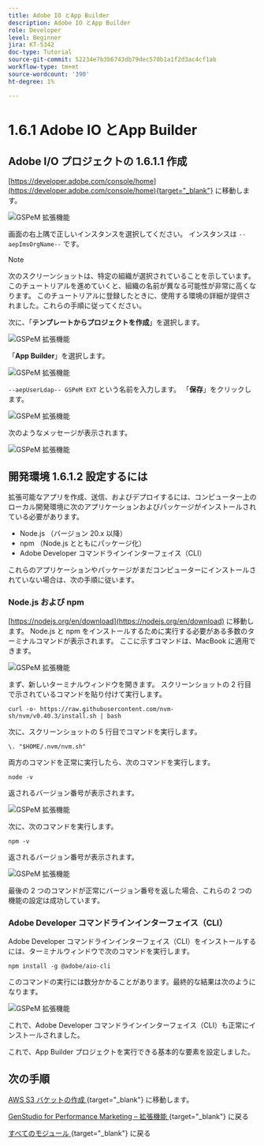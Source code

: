 ```yaml
---
title: Adobe IO とApp Builder
description: Adobe IO とApp Builder
role: Developer
level: Beginner
jira: KT-5342
doc-type: Tutorial
source-git-commit: 52234e7b3b6743db79dec570b1a1f2d3ac4cf1ab
workflow-type: tm+mt
source-wordcount: '390'
ht-degree: 1%

---
```


# 1.6.1 Adobe IO とApp Builder

## Adobe I/O プロジェクトの 1.6.1.1 作成

[https://developer.adobe.com/console/home](https://developer.adobe.com/console/home){target="_blank"} に移動します。

![GSPeM 拡張機能 ](./images/gspemext1.png)

画面の右上隅で正しいインスタンスを選択してください。 インスタンスは `--aepImsOrgName--` です。

>[!NOTE]
>
> 次のスクリーンショットは、特定の組織が選択されていることを示しています。 このチュートリアルを進めていくと、組織の名前が異なる可能性が非常に高くなります。 このチュートリアルに登録したときに、使用する環境の詳細が提供されました。これらの手順に従ってください。

次に、「**テンプレートからプロジェクトを作成**」を選択します。

![GSPeM 拡張機能 ](./images/gspemext2.png)

「**App Builder**」を選択します。

![GSPeM 拡張機能 ](./images/gspemext4.png)

`--aepUserLdap-- GSPeM EXT` という名前を入力します。 「**保存**」をクリックします。

![GSPeM 拡張機能 ](./images/gspemext5.png)

次のようなメッセージが表示されます。

![GSPeM 拡張機能 ](./images/gspemext6.png)

## 開発環境 1.6.1.2 設定するには

拡張可能なアプリを作成、送信、およびデプロイするには、コンピューター上のローカル開発環境に次のアプリケーションおよびパッケージがインストールされている必要があります。

- Node.js （バージョン 20.x 以降）
- npm （Node.js とともにパッケージ化）
- Adobe Developer コマンドラインインターフェイス（CLI）

これらのアプリケーションやパッケージがまだコンピューターにインストールされていない場合は、次の手順に従います。

### Node.js および npm

[https://nodejs.org/en/download](https://nodejs.org/en/download) に移動します。 Node.js と npm をインストールするために実行する必要がある多数のターミナルコマンドが表示されます。 ここに示すコマンドは、MacBook に適用できます。

![GSPeM 拡張機能 ](./images/gspemext7.png)

まず、新しいターミナルウィンドウを開きます。 スクリーンショットの 2 行目で示されているコマンドを貼り付けて実行します。

`curl -o- https://raw.githubusercontent.com/nvm-sh/nvm/v0.40.3/install.sh | bash`

次に、スクリーンショットの 5 行目でコマンドを実行します。

`\. "$HOME/.nvm/nvm.sh"`

両方のコマンドを正常に実行したら、次のコマンドを実行します。

`node -v`

返されるバージョン番号が表示されます。

![GSPeM 拡張機能 ](./images/gspemext8.png)

次に、次のコマンドを実行します。

`npm -v`

返されるバージョン番号が表示されます。

![GSPeM 拡張機能 ](./images/gspemext9.png)

最後の 2 つのコマンドが正常にバージョン番号を返した場合、これらの 2 つの機能の設定は成功しています。

### Adobe Developer コマンドラインインターフェイス（CLI）

Adobe Developer コマンドラインインターフェイス（CLI）をインストールするには、ターミナルウィンドウで次のコマンドを実行します。

`npm install -g @adobe/aio-cli`

このコマンドの実行には数分かかることがあります。最終的な結果は次のようになります。

![GSPeM 拡張機能 ](./images/gspemext10.png)

これで、Adobe Developer コマンドラインインターフェイス（CLI）も正常にインストールされました。

これで、App Builder プロジェクトを実行できる基本的な要素を設定しました。

## 次の手順

[AWS S3 バケットの作成 ](./ex2.md){target="_blank"} に移動します。

[GenStudio for Performance Marketing – 拡張機能 ](./genstudioext.md){target="_blank"} に戻る

[ すべてのモジュール ](./../../../overview.md){target="_blank"} に戻る
